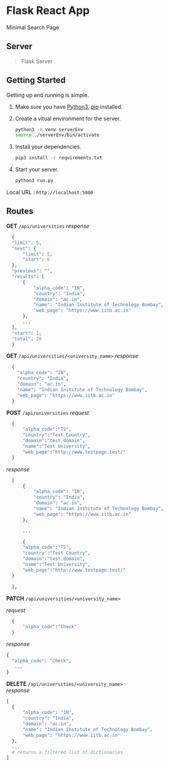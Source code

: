 # Flask React App

Minimal Search Page

## Server

>Flask Server

## Getting Started

Getting up and running is simple.

1. Make sure you have [Python3](https://www.python.org/), [pip](https://pip.pypa.io/en/stable/) installed.

2. Create a vitual environment for the server.

    ```bash
    python3 -m venv serverEnv
    source ./serverEnv/bin/activate
    ```

3. Install your dependencies.

    ```bash
    pip3 install -r requirements.txt
    ```

4. Start your server.

    ```bash
    python3 run.py
    ```


Local URL :  `http://localhost:5000`

## Routes

**GET** `/api/universities` 
  *response*

  ```python
    {
    "limit": 5,
    "next": {
        "limit": 5,
        "start": 6
    },
    "previous": "",
    "results": [
        {
            "alpha_code": "IN",
            "country": "India",
            "domain": "ac.in",
            "name": "Indian Institute of Technology Bombay",
            "web_page": "https://www.iitb.ac.in"
        },
        ...
    ],
    "start": 1,
    "total": 20
    }
  ```

**GET** `/api/universities/<university_name>`
   *response*

  ```python
    {
      "alpha_code": "IN",
      "country": "India",
      "domain": "ac.in",
      "name": "Indian Institute of Technology Bombay",
      "web_page": "https://www.iitb.ac.in"
    }
  ```
  
  
**POST** `/api/universities` 
 *request*

  ```python
    {
        "alpha_code":"TS",
        "country":"Test Country",
        "domain":"test.domain",
        "name":"Test University",
        "web_page":"http://www.testpage.test/"
    }
  ```

 *response*

  ```python
    [
        {
            "alpha_code": "IN",
            "country": "India",
            "domain": "ac.in",
            "name": "Indian Institute of Technology Bombay",
            "web_page": "https://www.iitb.ac.in"
        },

        ...

        {
        "alpha_code":"TS",
        "country":"Test Country",
        "domain":"test.domain",
        "name":"Test University",
        "web_page":"http://www.testpage.test/"
    }

    ],
  ```

**PATCH** `/api/universities/<university_name>`  
  
  *request*

  ```python
    {
        "alpha_code":"Check"
    }
  ```

 *response*

  ```python
  {
    "alpha_code": "Check",
     ...
  }
  ```

**DELETE** `/api/universities/<university_name>`  
 *response*

  ```python
  [
    {
        "alpha_code": "IN",
        "country": "India",
        "domain": "ac.in",
        "name": "Indian Institute of Technology Bombay",
        "web_page": "https://www.iitb.ac.in"
    },
    ...
    # returns a filtered list of dictionaries 
  ]
  ```

